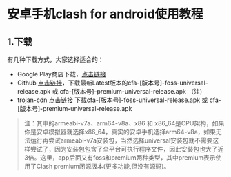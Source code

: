 

# 安卓手机clash for android使用教程

## 1.下载

有几种下载方式，大家选择适合的：

* Google Play商店下载，[点击链接](https://play.google.com/store/apps/details?id=com.github.kr328.clash)
* Github [点击链接](https://github.com/Kr328/ClashForAndroid/releases)，下载最新Latest版本的cfa-[版本号]-foss-universal-release.apk 或 cfa-[版本号]-premium-universal-release.apk （注)
* trojan-cdn [点击链接](https://repo.trojan-cdn.com/ClashForAndroid/LatestRelease/) 下载cfa-[版本号]-foss-universal-release.apk 或 cfa-[版本号]-premium-universal-release.apk
> 注：其中的armeabi-v7a、arm64-v8a、x86 和 x86_64是CPU架构，如果你是安卓模拟器就选择x86_64，真实的安卓手机选择arm64-v8a，如果无法运行再尝试armeabi-v7a安装包，当然选择universal安装包就不需要这样尝试了，因为安装包包含了全平台可执行程序文件，因此安装包也大了近3倍。这里，app后面又有foss和premium两种类型，其中premium表示使用了Clash premium闭源版本(更多功能,但没有源码)。
